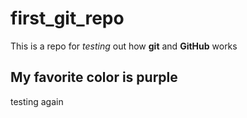 # first_git_repo

This is a repo for *testing* out how **git** and **GitHub** works 
## My favorite color is purple 
testing again
